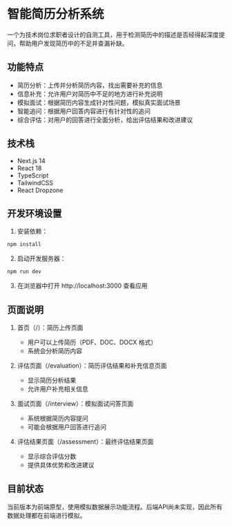 # 智能简历分析系统

一个为技术岗位求职者设计的自测工具，用于检测简历中的描述是否经得起深度提问，帮助用户发现简历中的不足并查漏补缺。

## 功能特点

- 简历分析：上传并分析简历内容，找出需要补充的信息
- 信息补充：允许用户对简历中不足的地方进行补充说明
- 模拟面试：根据简历内容生成针对性问题，模拟真实面试场景
- 智能追问：根据用户回答内容进行有针对性的追问
- 综合评估：对用户的回答进行全面分析，给出评估结果和改进建议

## 技术栈

- Next.js 14
- React 18
- TypeScript
- TailwindCSS
- React Dropzone

## 开发环境设置

1. 安装依赖：

```bash
npm install
```

2. 启动开发服务器：

```bash
npm run dev
```

3. 在浏览器中打开 http://localhost:3000 查看应用

## 页面说明

1. 首页（/）：简历上传页面
   - 用户可以上传简历（PDF、DOC、DOCX 格式）
   - 系统会分析简历内容

2. 评估页面（/evaluation）：简历评估结果和补充信息页面
   - 显示简历分析结果
   - 允许用户补充相关信息

3. 面试页面（/interview）：模拟面试问答页面
   - 系统根据简历内容提问
   - 可能会根据用户回答进行追问

4. 评估结果页面（/assessment）：最终评估结果页面
   - 显示综合评估分数
   - 提供具体优势和改进建议

## 目前状态

当前版本为前端原型，使用模拟数据展示功能流程。后端API尚未实现，因此所有数据处理都在前端进行模拟。 